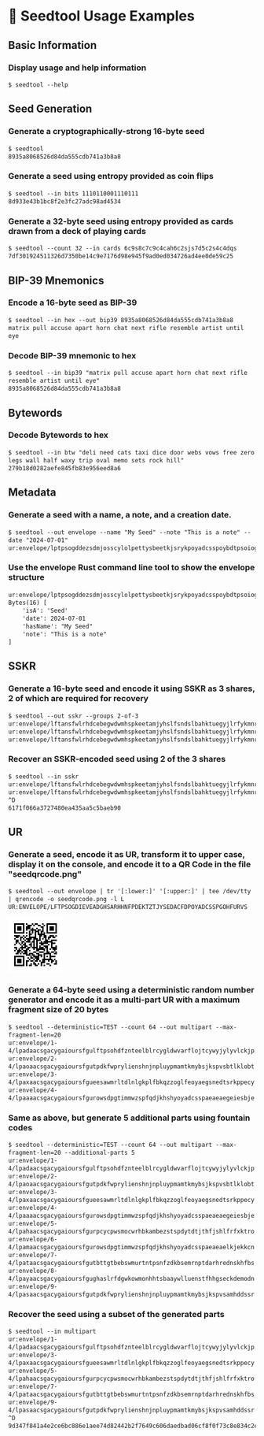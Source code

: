 # 🌱 Seedtool Usage Examples

## Basic Information

### Display usage and help information

```
$ seedtool --help
```

## Seed Generation

### Generate a cryptographically-strong 16-byte seed

```
$ seedtool
8935a8068526d84da555cdb741a3b8a8
```

### Generate a seed using entropy provided as coin flips

```
$ seedtool --in bits 1110110001110111
8d933e43b1bc8f2e3fc27adc98ad4534
```

### Generate a 32-byte seed using entropy provided as cards drawn from a deck of playing cards

```
$ seedtool --count 32 --in cards 6c9s8c7c9c4cah6c2sjs7d5c2s4c4dqs
7df301924511326d7350be14c9e7176d98e945f9ad0ed034726ad4ee0de59c25
```

## BIP-39 Mnemonics

### Encode a 16-byte seed as BIP-39

```
$ seedtool --in hex --out bip39 8935a8068526d84da555cdb741a3b8a8
matrix pull accuse apart horn chat next rifle resemble artist until eye
```

### Decode BIP-39 mnemonic to hex

```
$ seedtool --in bip39 "matrix pull accuse apart horn chat next rifle resemble artist until eye"
8935a8068526d84da555cdb741a3b8a8
```

## Bytewords

### Decode Bytewords to hex

```
$ seedtool --in btw "deli need cats taxi dice door webs vows free zero legs wall half waxy trip oval memo sets rock hill"
279b18d0282aefe845fb83e956eed8a6
```

## Metadata

### Generate a seed with a name, a note, and a creation date.

```
$ seedtool --out envelope --name "My Seed" --note "This is a note" --date "2024-07-01"
ur:envelope/lptpsogddezsdmjosscylolpettysbeetkjsrykpoyadcsspoybdtpsoiogtkkcxguihihieoybetpsosecyiylywnlaoyaatpsojtghisinjkcxinjkcxhscxjtjljyihmhyktswe
```

### Use the envelope Rust command line tool to show the envelope structure

```
ur:envelope/lptpsogddezsdmjosscylolpettysbeetkjsrykpoyadcsspoybdtpsoiogtkkcxguihihieoybetpsosecyiylywnlaoyaatpsojtghisinjkcxinjkcxhscxjtjljyihmhyktswe
Bytes(16) [
    'isA': 'Seed'
    'date': 2024-07-01
    'hasName': "My Seed"
    'note': "This is a note"
]
```

## SSKR

### Generate a 16-byte seed and encode it using SSKR as 3 shares, 2 of which are required for recovery

```
$ seedtool --out sskr --groups 2-of-3
ur:envelope/lftansfwlrhdcebegwdwmhspkeetamjyhslfsndslbahktuegyjlrfykmnrtltrdidwmsbgsbszojyesdmvwenehfnbblasrgdjoleahsofdlsiydybzctnenntoyteenehddatansfphdcxjtgtvdfszogdeoykntftcylsdecnrpknwnmwinsgfhhtptrfisbgcxrngldyjslooyamtpsotantkphddagluraeadaevwhpeshdrdjnzsfrlaeokpjzkevyemceurmegurefzpmwtrnlphproytjtfdrnfgfxcwykts
ur:envelope/lftansfwlrhdcebegwdwmhspkeetamjyhslfsndslbahktuegyjlrfykmnrtltrdidwmsbgsbszojyesdmvwenehfnbblasrgdjoleahsofdlsiydybzctnenntoyteenehddatansfphdcxjtgtvdfszogdeoykntftcylsdecnrpknwnmwinsgfhhtptrfisbgcxrngldyjslooyamtpsotantkphddagluraeadadtbdesersehoeoyiacnhtpmdrdwnyzmtsiycmdecxwminzejsvlhfgrkpiakteofxsrhdplck
ur:envelope/lftansfwlrhdcebegwdwmhspkeetamjyhslfsndslbahktuegyjlrfykmnrtltrdidwmsbgsbszojyesdmvwenehfnbblasrgdjoleahsofdlsiydybzctnenntoyteenehddatansfphdcxjtgtvdfszogdeoykntftcylsdecnrpknwnmwinsgfhhtptrfisbgcxrngldyjslooyamtpsotantkphddagluraeadaolsrytdlgrlvsgsluutvyuevtuochrfmerplronlrbtfmwpfrgafpfezsjyenrsgsnytkweoe
```

### Recover an SSKR-encoded seed using 2 of the 3 shares

```
$ seedtool --in sskr
ur:envelope/lftansfwlrhdcebegwdwmhspkeetamjyhslfsndslbahktuegyjlrfykmnrtltrdidwmsbgsbszojyesdmvwenehfnbblasrgdjoleahsofdlsiydybzctnenntoyteenehddatansfphdcxjtgtvdfszogdeoykntftcylsdecnrpknwnmwinsgfhhtptrfisbgcxrngldyjslooyamtpsotantkphddagluraeadaevwhpeshdrdjnzsfrlaeokpjzkevyemceurmegurefzpmwtrnlphproytjtfdrnfgfxcwykts
ur:envelope/lftansfwlrhdcebegwdwmhspkeetamjyhslfsndslbahktuegyjlrfykmnrtltrdidwmsbgsbszojyesdmvwenehfnbblasrgdjoleahsofdlsiydybzctnenntoyteenehddatansfphdcxjtgtvdfszogdeoykntftcylsdecnrpknwnmwinsgfhhtptrfisbgcxrngldyjslooyamtpsotantkphddagluraeadaolsrytdlgrlvsgsluutvyuevtuochrfmerplronlrbtfmwpfrgafpfezsjyenrsgsnytkweoe
^D
6171f066a3727480ea435aa5c5baeb90
```

## UR

### Generate a seed, encode it as UR, transform it to upper case, display it on the console, and encode it to a QR Code in the file "seedqrcode.png"

```
$ seedtool --out envelope | tr '[:lower:]' '[:upper:]' | tee /dev/tty | qrencode -o seedqrcode.png -l L
UR:ENVELOPE/LFTPSOGDIEVEADGHSARHHNFPDEKTZTJYSEDACFDPOYADCSSPGOHFURVS
```

![](images/seedqrcode.png)

### Generate a 64-byte seed using a deterministic random number generator and encode it as a multi-part UR with a maximum fragment size of 20 bytes

```
$ seedtool --deterministic=TEST --count 64 --out multipart --max-fragment-len=20
ur:envelope/1-4/lpadaacsgacygaioursfgulftpsohdfznteelblrcygldwvarflojtcywyjylyvlckjp
ur:envelope/2-4/lpaoaacsgacygaioursfgutpdkfwprylienshnjnpluypmamtkmybsjkspvsbtlklobt
ur:envelope/3-4/lpaxaacsgacygaioursfgueesawmrltdlnlgkplfbkqzzoglfeoyaegsnedtsrkppecy
ur:envelope/4-4/lpaaaacsgacygaioursfgurowsdpgtimmwzspfqdjkhshyoyadcsspaeaeaegeiesbje
```

### Same as above, but generate 5 additional parts using fountain codes

```
$ seedtool --deterministic=TEST --count 64 --out multipart --max-fragment-len=20 --additional-parts 5
ur:envelope/1-4/lpadaacsgacygaioursfgulftpsohdfznteelblrcygldwvarflojtcywyjylyvlckjp
ur:envelope/2-4/lpaoaacsgacygaioursfgutpdkfwprylienshnjnpluypmamtkmybsjkspvsbtlklobt
ur:envelope/3-4/lpaxaacsgacygaioursfgueesawmrltdlnlgkplfbkqzzoglfeoyaegsnedtsrkppecy
ur:envelope/4-4/lpaaaacsgacygaioursfgurowsdpgtimmwzspfqdjkhshyoyadcsspaeaeaegeiesbje
ur:envelope/5-4/lpahaacsgacygaioursfgurpcycpwsmocwrhbkambezstspdytdtjthfjshlfrfxktro
ur:envelope/6-4/lpamaacsgacygaioursfgurowsdpgtimmwzspfqdjkhshyoyadcsspaeaeaelkjekkcn
ur:envelope/7-4/lpataacsgacygaioursfgutbttgtbebswmurtntpsnfzdkbsemrnptdarhrednskhfbs
ur:envelope/8-4/lpayaacsgacygaioursfgughaslrfdgwkowmonhhtsbaaywlluenstfhhgseckdemodn
ur:envelope/9-4/lpasaacsgacygaioursfgutpdkfwprylienshnjnpluypmamtkmybsjkspvsamhddssr
```

### Recover the seed using a subset of the generated parts

```
$ seedtool --in multipart
ur:envelope/1-4/lpadaacsgacygaioursfgulftpsohdfznteelblrcygldwvarflojtcywyjylyvlckjp
ur:envelope/3-4/lpaxaacsgacygaioursfgueesawmrltdlnlgkplfbkqzzoglfeoyaegsnedtsrkppecy
ur:envelope/5-4/lpahaacsgacygaioursfgurpcycpwsmocwrhbkambezstspdytdtjthfjshlfrfxktro
ur:envelope/7-4/lpataacsgacygaioursfgutbttgtbebswmurtntpsnfzdkbsemrnptdarhrednskhfbs
ur:envelope/9-4/lpasaacsgacygaioursfgutpdkfwprylienshnjnpluypmamtkmybsjkspvsamhddssr
^D
9d347f841a4e2ce6bc886e1aee74d82442b2f7649c606daedbad06cf8f0f73c8e834c2ebb7d2868d75820ab4fb4e45a1004c9f29b8ef2d4d6a94fab0b373615e
```
